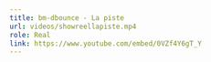 ```yaml
---
title: bm-dbounce - La piste
url: videos/showreellapiste.mp4
role: Real
link: https://www.youtube.com/embed/0VZf4Y6gT_Y
---
```

